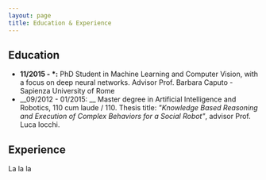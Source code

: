 ```yaml
---
layout: page
title: Education & Experience
---
```


## Education
* __11/2015 - \*:__ PhD Student in Machine Learning and Computer Vision, with a focus on deep neural networks.
Advisor Prof. Barbara Caputo - Sapienza University of Rome
* __09/2012 - 01/2015: __ Master degree in Artificial Intelligence and Robotics, 110 cum laude / 110. Thesis title: _"Knowledge Based Reasoning and Execution of Complex Behaviors for a Social Robot"_, advisor Prof. Luca Iocchi.

## Experience
La la la 
